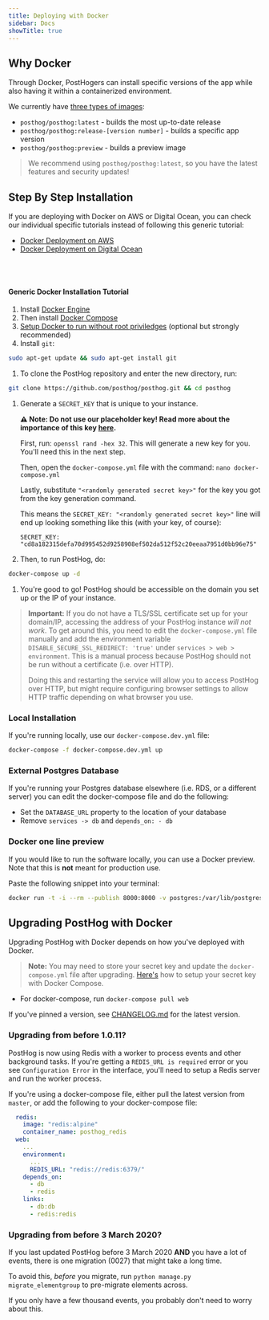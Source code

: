 ```yaml
---
title: Deploying with Docker
sidebar: Docs
showTitle: true
---
```


## Why Docker

Through Docker, PostHogers can install specific versions of the app while also having it within a containerized environment.

We currently have [three types of images](https://hub.docker.com/r/posthog/posthog):

- `posthog/posthog:latest` - builds the most up-to-date release
- `posthog/posthog:release-[version number]` - builds a specific app version
- `posthog/posthog:preview` - builds a preview image

> We recommend using `posthog/posthog:latest`, so you have the latest features and security updates!

## Step By Step Installation

If you are deploying with Docker on AWS or Digital Ocean, you can check our individual specific tutorials instead of following this generic tutorial:

- [Docker Deployment on AWS](/docs/deployment/deploy-aws)
- [Docker Deployment on Digital Ocean](/docs/deployment/deploy-digital-ocean)
<br>
<br>

#### Generic Docker Installation Tutorial


1. Install [Docker Engine](https://docs.docker.com/engine/install/ubuntu)
1. Then install [Docker Compose](https://docs.docker.com/compose/install/)
1. [Setup Docker to run without root priviledges](https://docs.docker.com/engine/install/linux-postinstall/#manage-docker-as-a-non-root-user) (optional but strongly recommended)
1. Install `git`:
```bash
sudo apt-get update && sudo apt-get install git
```
1. To clone the PostHog repository and enter the new directory, run: 
```bash
git clone https://github.com/posthog/posthog.git && cd posthog
```
1. Generate a `SECRET_KEY` that is unique to your instance. 

    **⚠️ Note: Do not use our placeholder key! Read more about the importance of this key [here](/docs/configuring-posthog/securing-posthog).**

    First, run: `openssl rand -hex 32`. This will generate a new key for you. You'll need this in the next step.

    Then, open the `docker-compose.yml` file with the command: `nano docker-compose.yml`

    Lastly, substitute `"<randomly generated secret key>"` for the key you got from the key generation command.

    This means the `SECRET_KEY: "<randomly generated secret key>"` line will end up looking something like this (with your key, of course):

    ```
    SECRET_KEY: "cd8a182315defa70d995452d9258908ef502da512f52c20eeaa7951d0bb96e75"
    ```

1. Then, to run PostHog, do:
```bash
docker-compose up -d
```
1. You're good to go! PostHog should be accessible on the domain you set up or the IP of your instance.

<blockquote class='warning-note'>

**Important:** If you do not have a TLS/SSL certificate set up for your domain/IP, accessing the address of your PostHog instance _will   not work_. To get around this, you need to edit the `docker-compose.yml` file manually and add the environment variable   `DISABLE_SECURE_SSL_REDIRECT: 'true'` under `services > web > environment`. This is a manual process because PostHog should not be run without a certificate (i.e. over HTTP). 

Doing this and restarting the service will allow you to access PostHog over HTTP, but might require configuring browser settings to allow HTTP traffic depending on what browser you use. 

</blockquote>

### Local Installation

If you're running locally, use our `docker-compose.dev.yml` file:

```bash
docker-compose -f docker-compose.dev.yml up
```

### External Postgres Database

If you're running your Postgres database elsewhere (i.e. RDS, or a different server) you can edit the docker-compose file and do the following:

- Set the `DATABASE_URL` property to the location of your database
- Remove `services -> db` and `depends_on: - db`

### Docker one line preview

If you would like to run the software locally, you can use a Docker preview. Note that this is **not** meant for production use.

Paste the following snippet into your terminal:

```bash
docker run -t -i --rm --publish 8000:8000 -v postgres:/var/lib/postgresql posthog/posthog:preview
```

## Upgrading PostHog with Docker

Upgrading PostHog with Docker depends on how you've deployed with Docker.

> **Note:** You may need to store your secret key and update the `docker-compose.yml` file after upgrading. [Here's](/docs/configuring-posthog/securing-posthog#secret-key-with-docker-compose) how to setup your secret key with Docker Compose.

- For docker-compose, run `docker-compose pull web`

If you've pinned a version, see [CHANGELOG.md](https://github.com/PostHog/posthog/blob/master/CHANGELOG.md) for the latest version.

### Upgrading from before 1.0.11?

PostHog is now using Redis with a worker to process events and other background tasks. If you're getting a `REDIS_URL is required` error or you see `Configuration Error` in the interface, you'll need to setup a Redis server and run the worker process.

If you're using a docker-compose file, either pull the latest version from `master`, or add the following to your docker-compose file:

```yaml
  redis:
    image: "redis:alpine"
    container_name: posthog_redis
  web:
    ...
    environment:
      ...
      REDIS_URL: "redis://redis:6379/"
    depends_on:
      - db
      - redis
    links:
      - db:db
      - redis:redis
```

### Upgrading from before 3 March 2020?

If you last updated PostHog before 3 March 2020 **AND** you have a lot of events, there is one migration (0027) that might take a long time.

To avoid this, _before_ you migrate, run `python manage.py migrate_elementgroup` to pre-migrate elements across.

If you only have a few thousand events, you probably don't need to worry about this.
